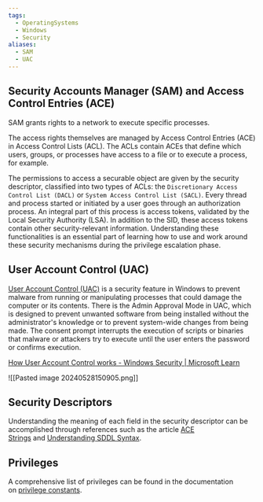 ```yaml
---
tags:
  - OperatingSystems
  - Windows
  - Security
aliases:
  - SAM
  - UAC
---
```


## Security Accounts Manager (SAM) and Access Control Entries (ACE)

SAM grants rights to a network to execute specific processes.

The access rights themselves are managed by Access Control Entries (ACE) in Access Control Lists (ACL). The ACLs contain ACEs that define which users, groups, or processes have access to a file or to execute a process, for example.

The permissions to access a securable object are given by the security descriptor, classified into two types of ACLs: the `Discretionary Access Control List (DACL)` or `System Access Control List (SACL)`. Every thread and process started or initiated by a user goes through an authorization process. An integral part of this process is access tokens, validated by the Local Security Authority (LSA). In addition to the SID, these access tokens contain other security-relevant information. Understanding these functionalities is an essential part of learning how to use and work around these security mechanisms during the privilege escalation phase.


## User Account Control (UAC)

[User Account Control (UAC)](https://docs.microsoft.com/en-us/windows/security/identity-protection/user-account-control/how-user-account-control-works) is a security feature in Windows to prevent malware from running or manipulating processes that could damage the computer or its contents. There is the Admin Approval Mode in UAC, which is designed to prevent unwanted software from being installed without the administrator's knowledge or to prevent system-wide changes from being made.
The consent prompt interrupts the execution of scripts or binaries that malware or attackers try to execute until the user enters the password or confirms execution.

[How User Account Control works - Windows Security | Microsoft Learn](https://learn.microsoft.com/en-us/windows/security/application-security/application-control/user-account-control/how-it-works)

![[Pasted image 20240528150905.png]]


## Security Descriptors

Understanding the meaning of each field in the security descriptor can be accomplished through references such as the article [ACE Strings](https://docs.microsoft.com/en-us/windows/win32/secauthz/ace-strings?redirectedfrom=MSDN) and [Understanding SDDL Syntax](https://itconnect.uw.edu/wares/msinf/other-help/understanding-sddl-syntax/).

## Privileges 

A comprehensive list of privileges can be found in the documentation on [privilege constants](https://docs.microsoft.com/en-us/windows/win32/secauthz/privilege-constants).